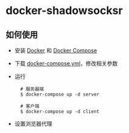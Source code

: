 docker-shadowsocksr
===================


## 如何使用
- 安装 [Docker][1] 和 [Docker Compose][2]
- 下载 [docker-compose.yml][1]，修改相关参数
- 运行

        # 服务器端
        $ docker-compose up -d server

        # 客户端
        $ docker-compose up -d client

- 设置浏览器代理

[1]: https://docs.docker.com/install/
[2]: https://docs.docker.com/compose/install/
[1]: https://github.com/fpfeng/docker-shadowsocksr/raw/master/docker-compose.yml